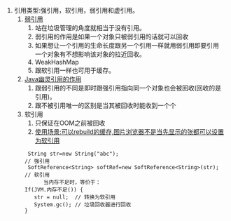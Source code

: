 1. 引用类型:强引用，软引用，弱引用和虚引用。   
    1. [弱引用](https://www.ibm.com/developerworks/cn/java/j-jtp11225/index.html)
        1. 站在垃圾管理的角度就相当于没有引用。    
        1. 弱引用的作用是如果一个对象只被弱引用的话就可以回收       
        1. 如果想让一个引用的生命长度跟另一个引用一样就用弱引用即要引用一个对象有不想影响该对象的拉近回收。      
        1. WeakHashMap
        1. 跟软引用一样也可用于缓存。
    1. [Java幽灵引用的作用](https://blog.csdn.net/imzoer/article/details/8044900)     
        1. 跟弱引用的不同是即时跟强引用指向同一个对象也会被回收(回收的是引用)。
        1. 跟不被引用唯一的区别是当其被回收时能收到一个个
    2. 软引用
        1. 只保证在OOM之前被回收
        1. [使用场景:可以rebuild的缓存,图片浏览器不是当先显示的张都可以设置为软引用](https://stackoverflow.com/questions/2421556/what-is-a-use-case-for-a-soft-reference-in-java)
        ```
         String str=new String("abc");                                     // 强引用
         SoftReference<String> softRef=new SoftReference<String>(str);     // 软引用  
              当内存不足时，等价于：
        If(JVM.内存不足()) {
           str = null;  // 转换为软引用
           System.gc(); // 垃圾回收器进行回收
        }
        ```
        
